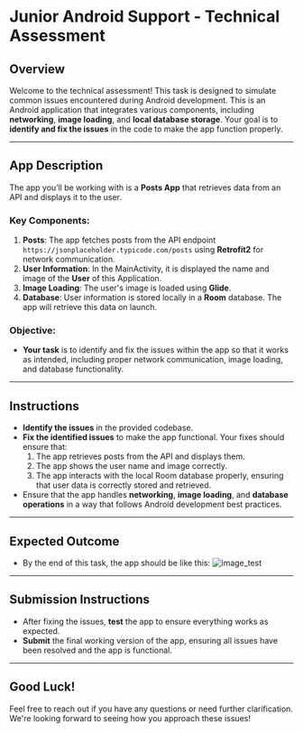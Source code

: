 # Junior Android Support - Technical Assessment

## Overview
Welcome to the technical assessment! This task is designed to simulate common issues encountered during Android development. This is an Android application that integrates various components, including **networking**, **image loading**, and **local database storage**. Your goal is to **identify and fix the issues** in the code to make the app function properly.

---

## App Description

The app you’ll be working with is a **Posts App** that retrieves data from an API and displays it to the user.

### Key Components:
1. **Posts**: The app fetches posts from the API endpoint `https://jsonplaceholder.typicode.com/posts` using **Retrofit2** for network communication.
2. **User Information**: In the MainActivity, it is displayed the name and image of the **User** of this Application.
3. **Image Loading**: The user's image is loaded using **Glide**.
4. **Database**: User information is stored locally in a **Room** database. The app will retrieve this data on launch.

### Objective:
- **Your task** is to identify and fix the issues within the app so that it works as intended, including proper network communication, image loading, and database functionality.

---

## Instructions

- **Identify the issues** in the provided codebase.
- **Fix the identified issues** to make the app functional. Your fixes should ensure that:
    1. The app retrieves posts from the API and displays them.
    2. The app shows the user name and image correctly.
    3. The app interacts with the local Room database properly, ensuring that user data is correctly stored and retrieved.
- Ensure that the app handles **networking**, **image loading**, and **database operations** in a way that follows Android development best practices.

---

## Expected Outcome

- By the end of this task, the app should be like this:
![image_test](https://github.com/user-attachments/assets/420bfad3-20a7-4f5a-aefc-bd68a01b3ee3)

---

## Submission Instructions

- After fixing the issues, **test** the app to ensure everything works as expected.
- **Submit** the final working version of the app, ensuring all issues have been resolved and the app is functional.

---

## Good Luck!

Feel free to reach out if you have any questions or need further clarification. We're looking forward to seeing how you approach these issues!
